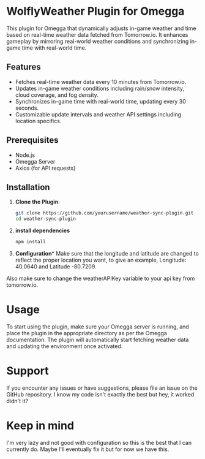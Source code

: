 # WolflyWeather Plugin for Omegga

This plugin for Omegga that dynamically adjusts in-game weather and time based on real-time weather data fetched from Tomorrow.io. It enhances gameplay by mirroring real-world weather conditions and synchronizing in-game time with real-world time.

## Features

- Fetches real-time weather data every 10 minutes from Tomorrow.io.
- Updates in-game weather conditions including rain/snow intensity, cloud coverage, and fog density.
- Synchronizes in-game time with real-world time, updating every 30 seconds.
- Customizable update intervals and weather API settings including location specifics.

## Prerequisites

- Node.js
- Omegga Server
- Axios (for API requests)

## Installation

1. **Clone the Plugin**:
   ```bash
   git clone https://github.com/yourusername/weather-sync-plugin.git
   cd weather-sync-plugin
2. **install dependencies**
    ```bash
    npm install
3. **Configuration***
Make sure that the longitude and latitude are changed to reflect the proper location you want, to give an example, Longitude: 40.0640 and Latitude -80.7209. 

Also make sure to change the weatherAPIKey variable to your api key from tomorrow.io.

# Usage
To start using the plugin, make sure your Omegga server is running, and place the plugin in the appropriate directory as per the Omegga documentation. The plugin will automatically start fetching weather data and updating the environment once activated.

# Support
If you encounter any issues or have suggestions, please file an issue on the GitHub repository. I know my code isn't exactly the best but hey, it worked didn't it?

# Keep in mind
I'm very lazy and not good with configuration so this is the best that I can currently do. Maybe I'll eventually fix it but for now we have this.

